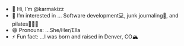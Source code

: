 - 👋 Hi, I’m @karmakizz
- 👀 I’m interested in ... Software development💻, junk journaling📝, and pilates🧘🏻‍♀️
- 😄 Pronouns: ...She/Her/Ella
- ⚡ Fun fact: ...I was born and raised in Denver, CO🏔️

<!---
karmakizz/karmakizz is a ✨ special ✨ repository because its `README.md` (this file) appears on your GitHub profile.
You can click the Preview link to take a look at your changes.
--->
